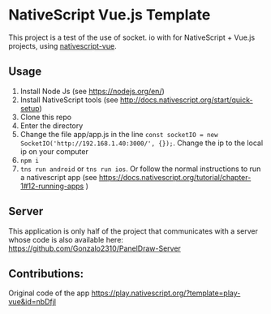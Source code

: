 # NativeScript Vue.js Template

This project is a test of the use of socket. io with for NativeScript + Vue.js projects, using [nativescript-vue](https://github.com/rigor789/nativescript-vue).

## Usage

1. Install Node Js (see https://nodejs.org/en/)
2. Install NativeScript tools (see http://docs.nativescript.org/start/quick-setup)
3. Clone this repo
4. Enter the directory 
5. Change the file app/app.js in the line `const socketIO = new SocketIO('http://192.168.1.40:3000/', {});`. Change the ip to the local ip on your computer
6. `npm i`
7. `tns run android` or `tns run ios`. Or follow the normal instructions to run a nativescript app (see https://docs.nativescript.org/tutorial/chapter-1#12-running-apps )

## Server

This application is only half of the project that communicates with a server whose code is also available here: https://github.com/Gonzalo2310/PanelDraw-Server

## Contributions:

Original code of the app https://play.nativescript.org/?template=play-vue&id=nbDfjl